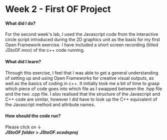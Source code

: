 # Week 2 - First OF Project

#### What did I do?

For the second week's lab, I used the Javascript code from the interactive circle script introduced during the 2D graphics unit as the basis for my first Open Framework exercise. I have included a short screen recording (titled JStoOF.mov) of the c++ code running. 

#### What did I learn?

Through this exercise, I feel that I was able to get a general understanding of setting up and using Open Frameworks for creative visual outputs, as well as the basics of coding in c++. It initially took me a bit of time to grasp which piece of code goes into which file as I swapped between the .hpp file and the two .cpp file. I also realised that the structure of the Javascript and C++ code are similar, however I did have to look up the C++ equivalent of the Javascript method and attribute names.

#### How should the code run?

Please click on ↓  
***JStoOF folder > JStoOF.xcodeproj***